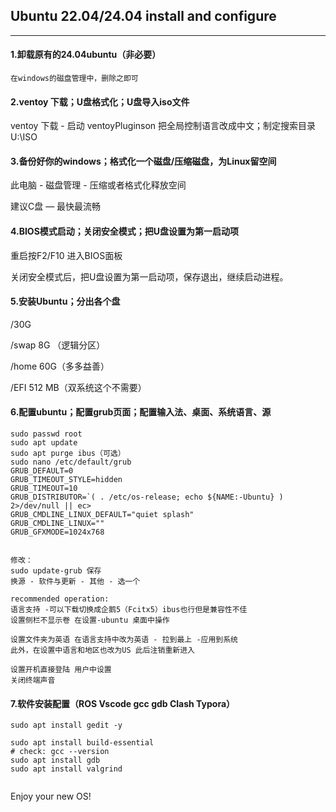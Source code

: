 ## Ubuntu 22.04/24.04 install and configure

----

#### 1.卸载原有的24.04ubuntu（非必要）

```
在windows的磁盘管理中，删除之即可
```



#### 2.ventoy 下载；U盘格式化；U盘导入iso文件

ventoy 下载 - 启动 ventoyPluginson 把全局控制语言改成中文；制定搜索目录 U:\ISO



#### 3.备份好你的windows；格式化一个磁盘/压缩磁盘，为Linux留空间

此电脑 - 磁盘管理 - 压缩或者格式化释放空间

建议C盘 — 最快最流畅



#### 4.BIOS模式启动；关闭安全模式；把U盘设置为第一启动项

重启按F2/F10 进入BIOS面板 

关闭安全模式后，把U盘设置为第一启动项，保存退出，继续启动进程。



#### 5.安装Ubuntu；分出各个盘

/30G

/swap 8G （逻辑分区）

/home 60G（多多益善）

/EFI 512 MB（双系统这个不需要）



#### 6.配置ubuntu；配置grub页面；配置输入法、桌面、系统语言、源

```
sudo passwd root
sudo apt update
sudo apt purge ibus（可选）
sudo nano /etc/default/grub
GRUB_DEFAULT=0
GRUB_TIMEOUT_STYLE=hidden
GRUB_TIMEOUT=10
GRUB_DISTRIBUTOR=`( . /etc/os-release; echo ${NAME:-Ubuntu} ) 2>/dev/null || ec>
GRUB_CMDLINE_LINUX_DEFAULT="quiet splash"
GRUB_CMDLINE_LINUX=""
GRUB_GFXMODE=1024x768


修改：
sudo update-grub 保存 
换源 - 软件与更新 - 其他 - 选一个

recommended operation:
语言支持 -可以下载切换成企鹅5（Fcitx5）ibus也行但是兼容性不佳
设置侧栏不显示卷 在设置-ubuntu 桌面中操作

设置文件夹为英语 在语言支持中改为英语 - 拉到最上 -应用到系统 
此外，在设置中语言和地区也改为US 此后注销重新进入

设置开机直接登陆 用户中设置 
关闭终端声音

```

#### 7.软件安装配置（ROS Vscode gcc gdb Clash Typora）

```text
sudo apt install gedit -y

sudo apt install build-essential
# check: gcc --version
sudo apt install gdb 
sudo apt install valgrind


```



Enjoy your new OS!

